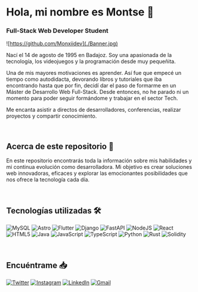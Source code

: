 # Hola, mi nombre es Montse 👋
### Full-Stack Web Developer Student


![https://github.com/Monxiidev](./Banner.jpg)


Nací el 14 de agosto de 1995 en Badajoz. Soy una apasionada de la tecnología, los videojuegos y la programación desde muy pequeñita.

Una de mis mayores motivaciones es aprender. Así fue que empecé un tiempo como autodidacta, devorando libros y tutoriales que iba encontrando hasta que por fin, decidí dar el paso de formarme en un Máster de Desarrollo Web Full-Stack. Desde entonces, no he parado ni un momento para poder seguir formándome y trabajar en el sector Tech. 

Me encanta asistir a directos de desarrolladores, conferencias, realizar proyectos y compartir conocimiento.

<br>

## Acerca de este repositorio 📁  

En este repositorio encontrarás toda la información sobre mis habilidades y mi continua evolución como desarrolladora. Mi objetivo es crear soluciones web innovadoras, eficaces y explorar las emocionantes posibilidades que nos ofrece la tecnología cada día.

<br>

## Tecnologías utilizadas 🛠️

![MySQL](https://img.shields.io/badge/mysql-4479A1.svg?style=for-the-badge&logo=mysql&logoColor=white)
![Astro](https://img.shields.io/badge/astro-%232C2052.svg?style=for-the-badge&logo=astro&logoColor=white)
![Flutter](https://img.shields.io/badge/Flutter-%2302569B.svg?style=for-the-badge&logo=Flutter&logoColor=white)
![Django](https://img.shields.io/badge/django-%23092E20.svg?style=for-the-badge&logo=django&logoColor=white)
![FastAPI](https://img.shields.io/badge/FastAPI-005571?style=for-the-badge&logo=fastapi)
![NodeJS](https://img.shields.io/badge/node.js-6DA55F?style=for-the-badge&logo=node.js&logoColor=white)
![React](https://img.shields.io/badge/react-%2320232a.svg?style=for-the-badge&logo=react&logoColor=%2361DAFB)
![HTML5](https://img.shields.io/badge/html5-%23E34F26.svg?style=for-the-badge&logo=html5&logoColor=white)
![Java](https://img.shields.io/badge/java-%23ED8B00.svg?style=for-the-badge&logo=openjdk&logoColor=white)
![JavaScript](https://img.shields.io/badge/javascript-%23323330.svg?style=for-the-badge&logo=javascript&logoColor=%23F7DF1E)
![TypeScript](https://img.shields.io/badge/typescript-%23007ACC.svg?style=for-the-badge&logo=typescript&logoColor=white)
![Python](https://img.shields.io/badge/python-3670A0?style=for-the-badge&logo=python&logoColor=ffdd54)
![Rust](https://img.shields.io/badge/rust-%23000000.svg?style=for-the-badge&logo=rust&logoColor=white)
![Solidity](https://img.shields.io/badge/Solidity-%23363636.svg?style=for-the-badge&logo=solidity&logoColor=white)

<br>

## Encuéntrame 📥

[![Twitter](https://img.shields.io/badge/Twitter-@Montse_VascoD-1DA1F2?style=for-the-badge&logo=twitter&logoColor=white&labelColor=101010)](https://www.x.com/Montse_vascod)
[![Instagram](https://img.shields.io/badge/Instagram-@Montse_VascoD-E4405F?style=for-the-badge&logo=instagram&logoColor=white&labelColor=101010)](https://instagram.com/Montse_VascoD)
[![LinkedIn](https://img.shields.io/badge/LinkedIn-Montse_Vasco_Delgado-0077B5?style=for-the-badge&logo=linkedin&logoColor=white&labelColor=101010)](https://www.linkedin.com/in/montsevascod)
[![Gmail](https://img.shields.io/badge/Email%20personal-white?style=for-the-badge&logo=gmail&logoColor=white&label=MontseVascoDelgado%40gmail.com&labelColor=black&color=%23EA4335)](mailto:montsevd14@gmail.com)



